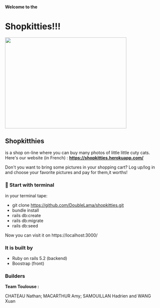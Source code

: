 #### Welcome to the
# Shopkitties!!!

<img src="https://i.pinimg.com/originals/57/4b/b0/574bb0eeed94a43ad4298dd511e9081c.jpg" width="400" height="300" >

## Shopkitthies
is a shop on-line where you can buy many photos of little little cuty cats. Here's our website (in French) : **https://shopkitties.herokuapp.com/**

Don't you want to bring some pictures in your shopping cart? Log up/log in and choose your favorite pictures and pay for them,it worths!

### :wrench: Start with terminal
in your terminal tape:
- git clone https://github.com/DoubleLama/shopkitties.git
- bundle install
- rails db:create
- rails db:migrate
- rails db:seed

Now you can visit it on https://localhost:3000/

### It is built by
- Ruby on rails 5.2 (backend)
- Boostrap (front)

### Builders
**Team Toulouse :**

CHATEAU Nathan; MACARTHUR Amy; SAMOUILLAN Hadrien and WANG Xuan
